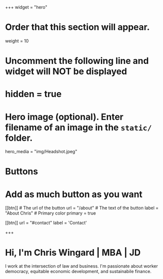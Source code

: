 +++
widget = "hero"
# Order that this section will appear.
weight = 10

# Uncomment the following line and widget will NOT be displayed
# hidden = true

# Hero image (optional). Enter filename of an image in the `static/` folder.
hero_media = "img/Headshot.jpeg"

# Buttons
# Add as much button as you want
[[btn]]
	# The url of the button
  url = "/about"
	# The text of the button
  label = "About Chris"
	# Primary color
	primary = true

[[btn]]
  url = "#contact"
  label = 'Contact'

+++

# Hi, I'm Chris Wingard | MBA | JD

I work at the intersection of law and business. I'm passionate about worker democracy, equitable economic development, and sustainabile finance.

